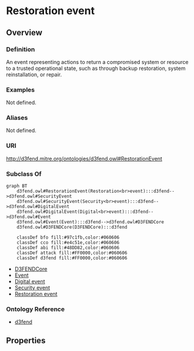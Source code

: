 # Restoration event

## Overview

### Definition
An event representing actions to return a compromised system or resource to a trusted operational state, such as through backup restoration, system reinstallation, or repair.

### Examples
Not defined.

### Aliases
Not defined.

### URI
http://d3fend.mitre.org/ontologies/d3fend.owl#RestorationEvent

### Subclass Of
```mermaid
graph BT
    d3fend.owl#RestorationEvent(Restoration<br>event):::d3fend-->d3fend.owl#SecurityEvent
    d3fend.owl#SecurityEvent(Security<br>event):::d3fend-->d3fend.owl#DigitalEvent
    d3fend.owl#DigitalEvent(Digital<br>event):::d3fend-->d3fend.owl#Event
    d3fend.owl#Event(Event):::d3fend-->d3fend.owl#D3FENDCore
    d3fend.owl#D3FENDCore(D3FENDCore):::d3fend
    
    classDef bfo fill:#97c1fb,color:#060606
    classDef cco fill:#e4c51e,color:#060606
    classDef abi fill:#48DD82,color:#060606
    classDef attack fill:#FF0000,color:#060606
    classDef d3fend fill:#FF0000,color:#060606
```

- [D3FENDCore](/docs/ontology/reference/model/D3FENDCore/D3FENDCore.md)
- [Event](/docs/ontology/reference/model/D3FENDCore/Event/Event.md)
- [Digital event](/docs/ontology/reference/model/D3FENDCore/Event/Digital%20event/Digital%20event.md)
- [Security event](/docs/ontology/reference/model/D3FENDCore/Event/Digital%20event/Security%20event/Security%20event.md)
- [Restoration event](/docs/ontology/reference/model/D3FENDCore/Event/Digital%20event/Security%20event/Restoration%20event/Restoration%20event.md)


### Ontology Reference
- [d3fend](http://d3fend.mitre.org/ontologies/d3fend.owl#)

## Properties
